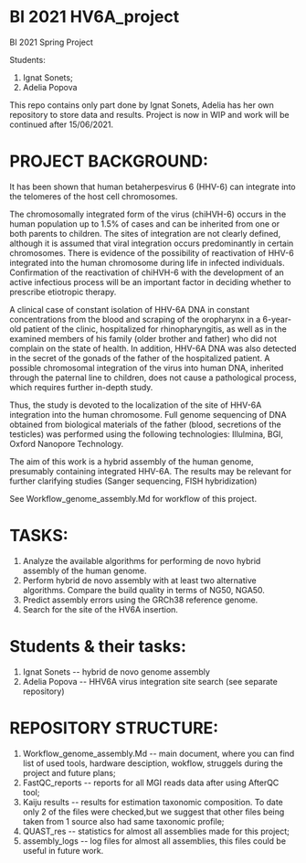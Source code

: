 # BI 2021 HV6A_project
BI 2021 Spring Project

Students:
1) Ignat Sonets;
2) Adelia Popova

This repo contains only part done by Ignat Sonets, Adelia has her own repository to store data and results. Project is now in WIP and work will be continued after 15/06/2021.

# PROJECT BACKGROUND:

It has been shown that human betaherpesvirus 6 (HHV-6) can integrate into the telomeres of the host cell chromosomes.
 
The chromosomally integrated form of the virus (chiHVH-6) occurs in the human population up to 1.5% of cases and can be inherited from one or both parents to children. The sites of integration are not clearly defined, although it is assumed that viral integration occurs predominantly in certain chromosomes. There is evidence of the possibility of reactivation of HHV-6 integrated into the human chromosome during life in infected individuals. Confirmation of the reactivation of chiHVH-6 with the development of an active infectious process will be an important factor in deciding whether to prescribe etiotropic therapy.

A clinical case of constant isolation of HHV-6A DNA in constant concentrations from the blood and scraping of the oropharynx in a 6-year-old patient of the clinic, hospitalized for rhinopharyngitis, as well as in the examined members of his family (older brother and father) who did not complain on the state of health. In addition, HHV-6A DNA was also detected in the secret of the gonads of the father of the hospitalized patient. A possible chromosomal integration of the virus into human DNA, inherited through the paternal line to children, does not cause a pathological process, which requires further in-depth study.

Thus, the study is devoted to the localization of the site of HHV-6A integration into the human chromosome. Full genome sequencing of DNA obtained from biological materials of the father (blood, secretions of the testicles) was performed using the following technologies: Illulmina, BGI, Oxford Nanopore Technology.

The aim of this work is a hybrid assembly of the human genome, presumably containing integrated HHV-6A. The results may be relevant for further clarifying studies (Sanger sequencing, FISH hybridization)

See Workflow_genome_assembly.Md for workflow of this project.

# TASKS:

1. Analyze the available algorithms for performing de novo hybrid assembly of the human genome.
2. Perform hybrid de novo assembly with at least two alternative algorithms. Compare the build quality in terms of NG50, NGA50.
3. Predict assembly errors using the GRCh38 reference genome.
4. Search for the site of the HV6A insertion.

# Students & their tasks:

1) Ignat Sonets -- hybrid de novo genome assembly
2) Adelia Popova -- HHV6A virus integration site search (see separate repository)

# REPOSITORY STRUCTURE:
1) Workflow_genome_assembly.Md -- main document, where you can find list of used tools, hardware desciption, wokflow, struggels during the project and future plans;
2) FastQC_reports -- reports for all MGI reads data after using AfterQC tool;
3) Kaiju results -- results for estimation taxonomic composition. To date only 2 of the files were checked,but we suggest that other files being taken from 1 source also had same taxonomic profile;
4) QUAST_res -- statistics for almost all assemblies made for this project;
5) assembly_logs -- log files for almost all assemblies, this files could be useful in future work.
